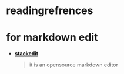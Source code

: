 # readingrefrences

# for markdown edit

- [**stackedit**](https://stackedit.io/app#)

  > it is an opensource markdown editor
